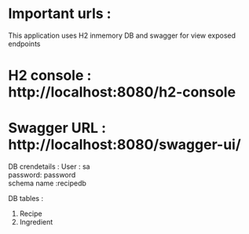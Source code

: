 #   Important urls :
This application uses H2 inmemory DB and swagger for view exposed endpoints
# H2 console : http://localhost:8080/h2-console
# Swagger URL : http://localhost:8080/swagger-ui/

DB crendetails :
User : sa  
password: password  
schema name :recipedb

DB tables :
1) Recipe 
2) Ingredient 

